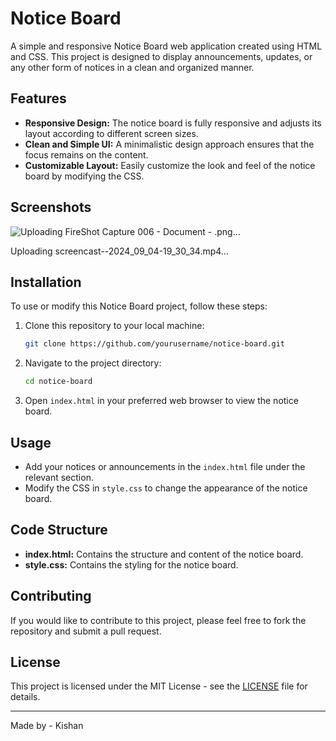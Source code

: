 # Notice Board

A simple and responsive Notice Board web application created using HTML and CSS. This project is designed to display announcements, updates, or any other form of notices in a clean and organized manner.

## Features

- **Responsive Design:** The notice board is fully responsive and adjusts its layout according to different screen sizes.
- **Clean and Simple UI:** A minimalistic design approach ensures that the focus remains on the content.
- **Customizable Layout:** Easily customize the look and feel of the notice board by modifying the CSS.

## Screenshots

![Uploading FireShot Capture 006 - Document - .png…]()




Uploading screencast--2024_09_04-19_30_34.mp4…




## Installation

To use or modify this Notice Board project, follow these steps:

1. Clone this repository to your local machine:

    ```bash
    git clone https://github.com/yourusername/notice-board.git
    ```

2. Navigate to the project directory:

    ```bash
    cd notice-board
    ```

3. Open `index.html` in your preferred web browser to view the notice board.

## Usage

- Add your notices or announcements in the `index.html` file under the relevant section.
- Modify the CSS in `style.css` to change the appearance of the notice board.

## Code Structure

- **index.html:** Contains the structure and content of the notice board.
- **style.css:** Contains the styling for the notice board.

## Contributing

If you would like to contribute to this project, please feel free to fork the repository and submit a pull request.

## License

This project is licensed under the MIT License - see the [LICENSE](LICENSE) file for details.

---

Made by - Kishan
